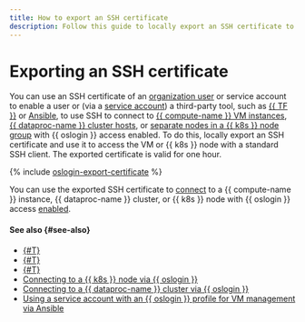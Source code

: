 ```yaml
---
title: How to export an SSH certificate
description: Follow this guide to locally export an SSH certificate to use it for {{ oslogin }} access to properly configured VMs.
---
```


# Exporting an SSH certificate

You can use an SSH certificate of an [organization user](../../../organization/concepts/membership.md) or service account to enable a user or (via a [service account](../../../iam/concepts/users/service-accounts.md)) a third-party tool, such as [{{ TF }}](https://www.terraform.io/) or [Ansible](https://www.ansible.com/), to use SSH to connect to [{{ compute-name }} VM instances](../../concepts/vm.md#project), [{{ dataproc-name }} cluster hosts](../../../data-proc/operations/connect-oslogin.md), or [separate nodes in a {{ k8s }} node group](../../../managed-kubernetes/concepts/index.md#node-group) with {{ oslogin }} access enabled. To do this, locally export an SSH certificate and use it to access the VM or {{ k8s }} node with a standard SSH client. The exported certificate is valid for one hour.

{% include [oslogin-export-certificate](../../../_includes/compute/oslogin-export-certificate.md) %}

You can use the exported SSH certificate to [connect](./os-login.md#connect-with-ssh-client) to a {{ compute-name }} instance, {{ dataproc-name }} cluster, or {{ k8s }} node with {{ oslogin }} access [enabled](../vm-control/vm-update.md#enable-oslogin-access).

#### See also {#see-also}

* [{#T}](../../../organization/operations/os-login-access.md)
* [{#T}](../../../organization/operations/add-ssh.md)
* [{#T}](os-login.md)
* [Connecting to a {{ k8s }} node via {{ oslogin }}](../../../managed-kubernetes/operations/node-connect-oslogin.md)
* [Connecting to a {{ dataproc-name }} cluster via {{ oslogin }}](../../../data-proc/operations/connect-oslogin.md)
* [Using a service account with an {{ oslogin }} profile for VM management via Ansible](../../../tutorials/security/sa-oslogin-ansible.md)